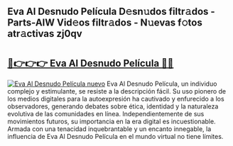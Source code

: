 ## Eva Al Desnudo Película D𝚎sn𝚞dos filtr𝚊dos - Parts-AIW Vid𝚎os filtr𝚊dos - N𝚞evas f𝚘tos atr𝚊ctivas zj0qv

# <h2><a href="http://mb3ymh.tromn.icu/?c=Eva+Al+Desnudo+Pel%c3%adcula">🔗👉👉👉 Eva Al Desnudo Película 🔗🔗</a></h2>

[![Eva Al Desnudo Película nuevo](https://i.imgur.com/pEAQMta.gif)](http://mb3ymh.tromn.icu/?c=Eva+Al+Desnudo+Pel%c3%adcula)
Eva Al Desnudo Película, un individuo complejo y estimulante, se resiste a la descripción fácil. Su uso pionero de los medios digitales para la autoexpresión ha cautivado y enfurecido a los observadores, generando debates sobre ética, identidad y la naturaleza evolutiva de las comunidades en línea. Independientemente de sus movimientos futuros, su importancia en la era digital es incuestionable. Armada con una tenacidad inquebrantable y un encanto innegable, la influencia de Eva Al Desnudo Película en el mundo virtual no tiene límites.
